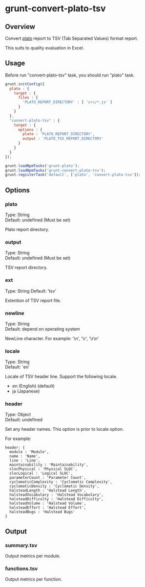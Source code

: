 # grunt-convert-plato-tsv

## Overview

Convert [plato](https://github.com/es-analysis/plato) report to TSV (Tab Separated Values) format report.

This suits to quality evaluation in Excel.

## Usage

Before run "convert-plato-tsv" task, you should run "plato" task.

```js
grunt.initConfig({
  plato : {
    target : {
      files : {
        'PLATO_REPORT_DIRECTORY' : [ 'src/*.js' ]
      }
    } 
  },
  "convert-plato-tsv" : {
    target : {
      options : {
        plato : 'PLATO_REPORT_DIRECTORY',
        output : 'PLATO_TSV_REPORT_DIRECTORY'
      }
    }
  }
});

grunt.loadNpmTasks('grunt-plato');
grunt.loadNpmTasks('grunt-convert-plato-tsv');
grunt.registerTask('default', ['plato', 'convert-plato-tsv']);
```


## Options

### plato

Type: String  
Default: undefined (Must be set)

Plato report directory.

### output

Type: String  
Default: undefined (Must be set)

TSV report directory.

### ext

Type: String
Default: 'tsv'

Extention of TSV report file.

### newline

Type: String  
Default: depend on operating system

NewLine character. For example: '\n', '\r', '\r\n'

### locale

Type: String  
Default: 'en'

Locale of TSV header line.
Support the following locale.

* en (English) (default)
* ja (Japanese)

### header

Type: Object  
Default: undefined

Set any header names.
This option is prior to locale option.

For example:
```
header: {
  module : 'Module',
  name : 'Name',
  line : 'Line',
  maintainability : 'Maintainability',
  slocPhysical : 'Physical SLOC',
  slocLogical : 'Logical SLOC',
  parameterCount : 'Parameter Count',
  cyclomaticComplexity : 'Cyclomatic Complexity',
  cyclomaticDensity : 'Cyclomatic Density',
  halsteadLength : 'Halstead Length',
  halsteadVocabulary : 'Halstead Vocabulary',
  halsteadDifficulty : 'Halstead Difficulty',
  halsteadVolume : 'Halstead Volume',
  halsteadEffort : 'Halstead Effort',
  halsteadBugs : 'Halstead Bugs'
}
```


## Output

### summary.tsv

Output metrics per module.

### functions.tsv

Output metrics per function.
